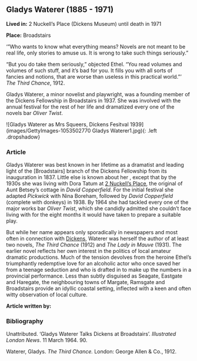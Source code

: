<param ve-config style="article">

## Gladys Waterer (1885 - 1971)

**Lived in:** 2 Nuckell’s Place (Dickens Museum) until death in 1971 

**Place:** Broadstairs

‘”Who wants to know what everything means? Novels are not meant to be real life, only stories to amuse us. It is wrong to take such things seriously.” 

“But you do take them seriously,” objected Ethel. “You read volumes and volumes of such stuff, and it’s bad for you. It fills you with all sorts of fancies and notions, that are worse than useless in this practical world.”’  _The Third Chance_, 1912. 

Gladys Waterer, a minor novelist and playwright, was a founding member of the Dickens Fellowship in Broadstairs in 1937. She was involved with the annual festival for the rest of her life and dramatized every one of the novels bar _Oliver Twist_. 

![Gladys Waterer as Mrs Squeers, Dickens Fesitval 1939](images/GettyImages-1053502770 Gladys Waterer1.jpg){: .left .dropshadow}

### Article

Gladys Waterer was best known in her lifetime as a dramatist and leading light of the [Broadstairs] branch of the Dickens Fellowship from its inauguration in 1837. Little else is known about her , except that by the 1930s she was living with Dora Tatum at [2 Nuckell’s Place](/dickens/david-copperfield-nuckells-place), the original of Aunt Betsey’s cottage in _David Copperfield_. For the initial festival she adapted _Pickwick_ with Nina Boreham, followed by _David Copperfield_ (complete with donkeys) in 1938. By 1964 she had tackled every one of the major works bar _Oliver Twist_, which she candidly admitted she couldn’t face living with for the eight months it would have taken to prepare a suitable play. 

But while her name appears only sporadically in newspapers and most often in connection with [Dickens](/dickens/dickens-biography), Waterer was herself the author of at least two novels, _The Third Chance_ (1912) and _The Lady in Mauve_ (1931). The earlier novel reflects her own interest in the politics of local amateur dramatic productions. Much of the tension devolves from the heroine Ethel’s triumphantly redemptive love for an alcoholic actor who once saved her from a teenage seduction and who is drafted in to make up the numbers in a provincial performance. Less than subtly disguised as Seagate, Eastgate and Haregate, the neighbouring towns of Margate, Ramsgate and Broadstairs provide an idyllic coastal setting, inflected with a keen and often witty observation of local culture. 

**Article written by:**

### Bibliography

Unattributed. ‘Gladys Waterer Talks Dickens at Broadstairs’. _Illustrated London News_. 11  March 1964. 90. 

Waterer, Gladys. _The Third Chance._ London: George Allen & Co., 1912. 

 

 

 

 
